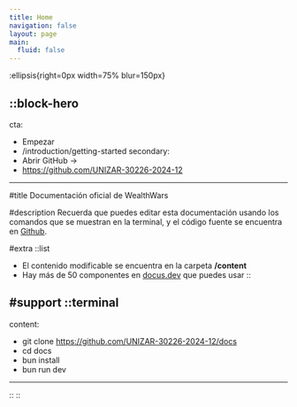 ```yaml
---
title: Home
navigation: false
layout: page
main:
  fluid: false
---
```


:ellipsis{right=0px width=75% blur=150px}

::block-hero
---
cta:
  - Empezar
  - /introduction/getting-started
secondary:
  - Abrir GitHub →
  - https://github.com/UNIZAR-30226-2024-12
---

#title
Documentación oficial de WealthWars

#description
Recuerda que puedes editar esta documentación usando los comandos que se muestran en la terminal, y el código fuente se encuentra en [Github](https://github.com/UNIZAR-30226-2024-12/docs).

#extra
  ::list
  - El contenido modificable se encuentra en la carpeta **/content**
  - Hay más de 50 componentes en [docus.dev](https://docus.dev/api/components) que puedes usar
  ::

#support
  ::terminal
  ---
  content:
  - git clone https://github.com/UNIZAR-30226-2024-12/docs
  - cd docs
  - bun install
  - bun run dev
  ---
  ::
::